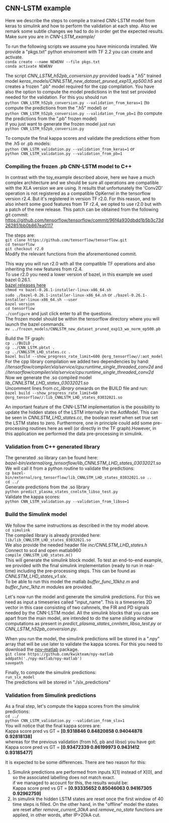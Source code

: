 ## CNN-LSTM example

Here we describe the steps to compile a trained CNN-LSTM model from keras to simulink and how to perform the validation at each step. Also we remark some subtle changes we had to do in order get the expected results.\
Make sure you are in <em>CNN-LSTM_example/</em>

To run the following scripts we assume you have miniconda installed. We provide a "pkgs.txt" python enviroment with TF 2.2 you can create and activate.\
`conda create --name NEWENV --file pkgs.txt`\
`conda activate NEWENV`

The script <em>CNN_LSTM_h52pb_conversion.py</em> provided loads a ".h5" trained model <em>keras_models/CNNLSTM_new_dataset_pruned_exp13_ep500.h5</em> and creates a frozen ".pb" model required for the cpp compilation. You have also the option to compute the model predictions in the test set provided needed for the validation. For this you should run\
`python CNN_LSTM_h52pb_conversion.py --validation_from_keras=1` (to compute the predictions from the ".h5" model) or\
`python CNN_LSTM_h52pb_conversion.py --validation_from_pb=1` (to compute the predictions from the ".pb" frozen model)\
If you just want to generate the frozen model just run\
`python CNN_LSTM_h52pb_conversion.py`

To compute the final kappa scores and validate the predictions either from the .h5 or .pb models:\
`python CNN_LSTM_validation.py --validation_from_keras=1` or \
`python CNN_LSTM_validation.py --validation_from_pb=1`

### Compiling the frozen .pb CNN-LSTM model to C++

In contrast with the toy_example described above, here we have a much complex architecture and we should be sure all operations are compatible with the XLA version we are using. It results that unfortunately the 'Conv2D' operation is not registered as a compatible OpKernel in the tensorflow version r2.4. But it's registered in version TF r2.0. For this reason, and to also inherit some good features from TF r2.4, we opted to use r2.0 but with a patch of the new release. This patch can be obtained from the following git commit:\
https://github.com/tensorflow/tensorflow/commit/96f4a930dbdd1b5b3c73d262851bb0b867ea0117

The steps are:\
`git clone https://github.com/tensorflow/tensorflow.git`\
`cd tensorflow`\
`git checkout r2.0`\
Modify the relevant functions from the aforementioned commit.

This way you will run r2.0 with all the compatible TF operations and also inheriting the new features from r2.4.\
To use r2.0 you need a lower version of bazel, in this example we used bazel 0.26.1.\
[bazel releases here](https://github.com/bazelbuild/bazel/releases)\
`chmod +x bazel-0.26.1-installer-linux-x86_64.sh`\
`sudo ./bazel-0.26.1-installer-linux-x86_64.sh` or `./bazel-0.26.1-installer-linux-x86_64.sh --user`\
`bazel version`\
`cd tensorflow`\
`./configure` and just click enter to all the questions.\
The frozen model should be within the tensorflow directory where you will launch the bazel commands.\
`mv ../frozen_models/CNNLSTM_new_dataset_pruned_exp13_wo_norm_ep500.pb .`\
Build the TF graph:\
`cp ../BUILD .`\
`cp ../CNN_LSTM.pbtxt .`\
`cp ../CNNLSTM_LHD_states.cc .`\
`bazel build --show_progress_rate_limit=600 @org_tensorflow//:aot_model`\
For the cpp library compilation we added two dependencies by hand:\
<em>//tensorflow/compiler/xla/service/cpu:runtime_single_threaded_conv2d</em> and \
<em>//tensorflow/compiler/xla/service/cpu:runtime_single_threaded_conv2d</em>\
Now we generate the .so compiled model <em>lib_CNNLSTM_LHD_states_03032021.so</em>\
Uncomment lines from <em>cc_library</em> onwards on the BUILD file and run:\
`bazel build --show_progress_rate_limit=60 @org_tensorflow//:lib_CNNLSTM_LHD_states_03032021.so`

An important feature of the CNN-LSTM implementation is the possibility to update the hidden states of the LSTM internally
in the AotModel. This can be seen in <em>CNNLSTM_LHD_states.cc</em>, the boolean <em>reset</em> when set <em>true</em>
set the LSTM states to zero. Furthermore, one in principle could add some pre-processing routines here as well (or directly in the TF graph).However, in this application we performed the data pre-processing in simulink.

### Validation from C++ generated library

The generated .so library can be found here:\
<em>bazel-bin/external/org_tensorflow/lib_CNNLSTM_LHD_states_03032021.so</em>
 We will call it from a python routine to validate the predictions:\
`cp bazel-bin/external/org_tensorflow/lib_CNNLSTM_LHD_states_03032021.so ..` \
`cd ../`\
Generate predictions from the .so library\
`python predict_plasma_states_cnnlstm_libso_test.py`\
Validate the kappa scores:\
`python CNN_LSTM_validation.py --validation_from_libso=1`

### Build the Simulink model

We follow the same instructions as described in the toy model above.\
`cd simulink`\
The compiled library is already provided here:\
`lib/lib_CNNLSTM_LHD_states_03032021.so`\
We also provide the needed header file <em>inc/CNNLSTM_LHD_states.h</em>\
Connect to scd and open matlab960\
`compile_CNNLSTM_LHD_states.m()`\
This will generate the simulink block model. To test an end-to-end example, we provided with the final simulink implementation (ready to run in real-time) including the pre-processing steps. This can be found as <em>CNNLSTM_LHD_states_v1.slx</em>.\
To be able to run this model the matlab <em>buffer_func_10khz.m</em> and <em>buffer_func_1khz.m</em> modules are provided.

Let's now run the model and generate the simulink predictions. For this we need as input a timeseries called "input_name". This is a timeseries 2D vector in this case consisting of two cahnnels, the FIR and PD signals needed by the CNN-LSTM model. All the simulink blocks that you can see apart from the main model, are intended to do the same <em>sliding window</em> computations as present in <em>predict_plasma_states_cnnlstm_libso_test.py</em> or <em>CNN_LSTM_h52pb_conversion.py</em>.

When you run the model, the simulink predictions will be stored in a ".npy" array that will be use later to validate the kappa scores. For this you need to download the [npy-matlab](https://github.com/kwikteam/npy-matlab) package.\
`git clone https://github.com/kwikteam/npy-matlab`\
`addpath('./npy-matlab/npy-matlab')`\
`savepath`

Finally, to compute the simulink predictions:\
`run_slx_model`\
The predictions will be stored in "./slx_predictions"

### Validation from Simulink predictions

As a final step, let's compute the kappa scores from the simulink predictions:\
`cd ../`\
`python CNN_LSTM_validation.py --validation_from_slx=1`\
You will notice that the final kappa scores are:\
Kappa score pred vs GT = **[0.9318846  0.84820858 0.94044878 0.92818138]**\
whereas for the previous validation (from h5, pb and libso) you have got:\
Kappa score pred vs GT = **[0.93472339 0.86199973 0.9431412  0.93185477]**

It is expected to be some differences. There are two reason for this:
1. Simulink predictions are performed from inputs X[1] instead of X[0], and so the associated labelling does not match exact.\
if we managed to account for this, the results would be:\
Kappa score pred vs GT = **[0.93335652 0.85046063 0.94167305 0.92962759]**
2. In simulink the hidden LSTM states are reset once the first window of 40 time steps is filled. On the other hand, in the "offline" model the states are reset after <em>remove_current_30kA</em> and <em>remove_no_state</em> functions are applied, in other words, after IP>20kA cut.
